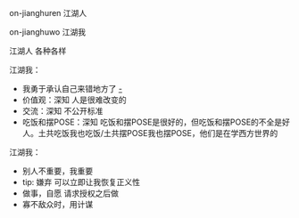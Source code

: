 
on-jianghuren 江湖人

on-jianghuwo 江湖我

江湖人 各种各样

江湖我：
- 我勇于承认自己来错地方了 [-](https://github.com/7900ms/000nottheater_deserted_systemlibrary/blob/master/supplementary/term-Finder-你可能来错地方了.md)
- 价值观：深知 人是很难改变的
- 交流：深知 不公开标准
- 吃饭和摆POSE：深知 吃饭和摆POSE是很好的，但吃饭和摆POSE的不全是好人。土共吃饭我也吃饭/土共摆POSE我也摆POSE，他们是在学西方世界的

江湖我：
- 别人不重要，我重要
- tip: 嫌弃 可以立即让我恢复正义性
- 做事，自愿 请求授权之后做
- 寡不敌众时，用计谋




